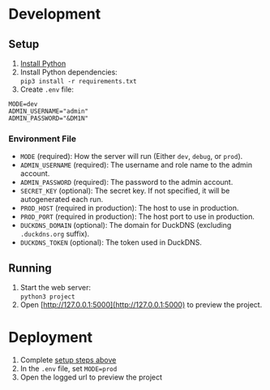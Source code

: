 # Development
## Setup
1. [Install Python](https://www.python.org/downloads/)
2. Install Python dependencies:<br>
`pip3 install -r requirements.txt`
1. Create `.env` file:
```env
MODE=dev
ADMIN_USERNAME="admin"
ADMIN_PASSWORD="&DM1N"
```
### Environment File
- `MODE` (required): How the server will run (Either `dev`, `debug`, or `prod`).
- `ADMIN_USERNAME` (required): The username and role name to the admin account.
- `ADMIN_PASSWORD` (required): The password to the admin account.
- `SECRET_KEY` (optional): The secret key. If not specified, it will be autogenerated each run.
- `PROD_HOST` (required in production): The host to use in production.
- `PROD_PORT` (required in production): The host port to use in production.
- `DUCKDNS_DOMAIN` (optional): The domain for DuckDNS (excluding `.duckdns.org` suffix).
- `DUCKDNS_TOKEN` (optional): The token used in DuckDNS.
## Running
1. Start the web server:<br>
`python3 project`
1. Open [http://127.0.0.1:5000](http://127.0.0.1:5000) to preview the project.
# Deployment
1. Complete [setup steps above](#setup)
2. In the `.env` file, set `MODE=prod`
3. Open the logged url to preview the project
